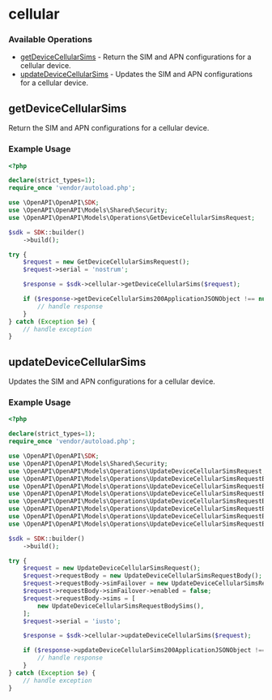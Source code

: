 # cellular

### Available Operations

* [getDeviceCellularSims](#getdevicecellularsims) - Return the SIM and APN configurations for a cellular device.
* [updateDeviceCellularSims](#updatedevicecellularsims) - Updates the SIM and APN configurations for a cellular device.

## getDeviceCellularSims

Return the SIM and APN configurations for a cellular device.

### Example Usage

```php
<?php

declare(strict_types=1);
require_once 'vendor/autoload.php';

use \OpenAPI\OpenAPI\SDK;
use \OpenAPI\OpenAPI\Models\Shared\Security;
use \OpenAPI\OpenAPI\Models\Operations\GetDeviceCellularSimsRequest;

$sdk = SDK::builder()
    ->build();

try {
    $request = new GetDeviceCellularSimsRequest();
    $request->serial = 'nostrum';

    $response = $sdk->cellular->getDeviceCellularSims($request);

    if ($response->getDeviceCellularSims200ApplicationJSONObject !== null) {
        // handle response
    }
} catch (Exception $e) {
    // handle exception
}
```

## updateDeviceCellularSims

Updates the SIM and APN configurations for a cellular device.

### Example Usage

```php
<?php

declare(strict_types=1);
require_once 'vendor/autoload.php';

use \OpenAPI\OpenAPI\SDK;
use \OpenAPI\OpenAPI\Models\Shared\Security;
use \OpenAPI\OpenAPI\Models\Operations\UpdateDeviceCellularSimsRequest;
use \OpenAPI\OpenAPI\Models\Operations\UpdateDeviceCellularSimsRequestBody;
use \OpenAPI\OpenAPI\Models\Operations\UpdateDeviceCellularSimsRequestBodySimFailover;
use \OpenAPI\OpenAPI\Models\Operations\UpdateDeviceCellularSimsRequestBodySims;
use \OpenAPI\OpenAPI\Models\Operations\UpdateDeviceCellularSimsRequestBodySimsApns;
use \OpenAPI\OpenAPI\Models\Operations\UpdateDeviceCellularSimsRequestBodySimsApnsAuthentication;
use \OpenAPI\OpenAPI\Models\Operations\UpdateDeviceCellularSimsRequestBodySimsApnsAuthenticationTypeEnum;
use \OpenAPI\OpenAPI\Models\Operations\UpdateDeviceCellularSimsRequestBodySimsSlotEnum;

$sdk = SDK::builder()
    ->build();

try {
    $request = new UpdateDeviceCellularSimsRequest();
    $request->requestBody = new UpdateDeviceCellularSimsRequestBody();
    $request->requestBody->simFailover = new UpdateDeviceCellularSimsRequestBodySimFailover();
    $request->requestBody->simFailover->enabled = false;
    $request->requestBody->sims = [
        new UpdateDeviceCellularSimsRequestBodySims(),
    ];
    $request->serial = 'iusto';

    $response = $sdk->cellular->updateDeviceCellularSims($request);

    if ($response->updateDeviceCellularSims200ApplicationJSONObject !== null) {
        // handle response
    }
} catch (Exception $e) {
    // handle exception
}
```

